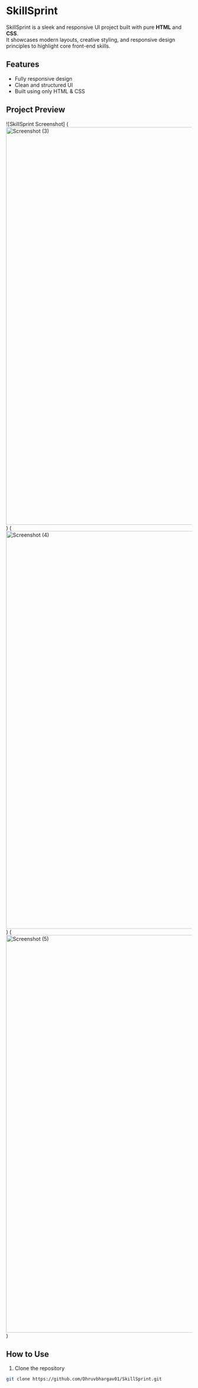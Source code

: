 # SkillSprint

SkillSprint is a sleek and responsive UI project built with pure **HTML** and **CSS**.  
It showcases modern layouts, creative styling, and responsive design principles to highlight core front-end skills.

## Features
- Fully responsive design
- Clean and structured UI
- Built using only HTML & CSS

## Project Preview

![SkillSprint Screenshot]
(<img width="1920" height="1080" alt="Screenshot (3)" src="https://github.com/user-attachments/assets/48cd66b4-1dd3-4abf-9e2c-a7452eebe00f" />)
(<img width="1920" height="1080" alt="Screenshot (4)" src="https://github.com/user-attachments/assets/051bad5e-3d6e-4eae-8f0f-2559c3a7c346" />)
(<img width="1920" height="1080" alt="Screenshot (5)" src="https://github.com/user-attachments/assets/2d2ea009-3aed-41d3-b355-90734dc6edc4" />)


## How to Use
1. Clone the repository
```bash
git clone https://github.com/Dhruvbhargav01/SkillSprint.git
